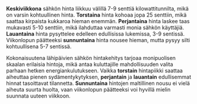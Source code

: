 **Keskiviikkona** sähkön hinta liikkuu välillä 7-9 senttiä kilowattitunnilta, mikä on varsin kohtuullinen hinta. **Torstaina** hinta kohoaa jopa 25 senttiin, mikä saattaa kirpaista kukkaroa hieman enemmän. **Perjantaina** hinta laskee taas mukavasti 5-10 senttiin, mikä ilahduttaa varmasti monia sähkön käyttäjiä. **Lauantaina** hinta pysyttelee edelleen edullisissa lukemissa, 3-9 sentissä. Viikonlopun päätteeksi **sunnuntaina** hinta nousee hieman, mutta pysyy silti kohtuullisena 5-7 sentissä.

Kokonaisuutena lähipäivien sähkön hintakehitys tarjoaa monipuolisen skaalan erilaisia hintoja, mikä antaa kuluttajille mahdollisuuden valita parhaan hetken energiankulutukseen. Vaikka **torstain** hintapiikki saattaa aiheuttaa pienen sydämentykytyksen, **perjantain** ja **lauantain** edullisemmat hinnat tasoittavat tilannetta. **Sunnuntaina** hintojen maltillinen nousu ei vielä aiheuta suurta huolta, vaan viikonlopun päätteeksi voi hyvillä mielin suunnata uuteen viikkoon.